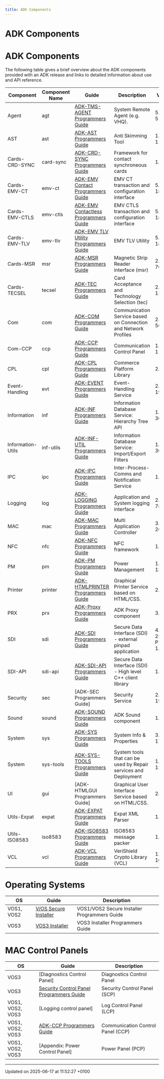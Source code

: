 ```yaml
---
title: ADK Components
---
```


# ADK Components

# ADK Components

The following table gives a brief overview about the ADK components provided with an ADK release and links to detailed information about use and API reference.

| Component         | Component Name | Guide                                                                      | Description                                                     | Version                |
| ----------------- | -------------- | -------------------------------------------------------------------------- | --------------------------------------------------------------- | ---------------------- |
| Agent             | agt            | [ADK-TMS-AGENT Programmers Guide](pg_agt_users_guide.md)                   | System Remote Agent (e.g. VHQ).                                 | 5.1.5.2-5              |
| AST               | ast            | [ADK-AST Programmers Guide](pg_ast_users_guide.md)                         | Anti Skimming Tool                                              | 1.9.3-116              |
| Cards-CRD-SYNC    | card-sync      | [ADK-CRD-SYNC Programmers Guide](pg_crdsync_programmers_guide.md)          | Framework for contact synchroneous cards                        | 1.3.1-2                |
| Cards-EMV-CT      | emv-ct         | [ADK-EMV Contact Programmers Guide](pg_emv_contact_users_guide.md)         | EMV CT transaction and configuration interface                  | 5.2.144-182            |
| Cards-EMV-CTLS    | emv-ctls       | [ADK-EMV Contactless Programmers Guide](pg_emv_contactless_users_guide.md) | EMV CTLS transaction and configuration interface                | 5.2.144-182            |
| Cards-EMV-TLV     | emv-tlv        | [ADK-EMV TLV Utility Programmers Guide](pg_emv_tlv_users_guide.md)         | EMV TLV Utility                                                 | 5.2.144-182            |
| Cards-MSR         | msr            | [ADK-MSR Programmers Guide](pg_msr_programmers_guide.md)                   | Magnetic Strip Reader interface (msr)                           | 2.10.5-76              |
| Cards-TECSEL      | tecsel         | [ADK-TEC Programmers Guide](pg_tec_programmers_guide.md)                   | Card Acceptance and Technology Selection (tec)                  | 2.9.6-129              |
| Com               | com            | [ADK-COM Programmers Guide](pg_com_users_guide.md)                         | Communication Service based on Connection and Network Profiles  | 2.144.0-565            |
| Com-CCP           | ccp            | [ADK-CCP Programmers Guide](pg_ccp_users_guide.md)                         | Communication Control Panel                                     | 1.85.0-111             |
| CPL               | cpl            | [ADK-CPL Programmers Guide](pg_cpl_users_guide.md)                         | Commerce Platform Library                                       | 2.8.4-59               |
| Event-Handling    | evt            | [ADK-EVENT Programmers Guide](pg_evt_users_guide.md)                       | Event-Handling Service                                          | 2.6.18-19              |
| Information       | inf            | [ADK-INF Programmers Guide](pg_inf_users_guide.md)                         | Information Database Service: Hierarchy Tree API                | 1.16.14-30             |
| Information-Utils | inf-utils      | [ADK-INF-UTIL Programmers Guide](pg_inf_util_users_guide.md)               | Information Database Service: Import/Export Filters             | 1.16.14-30             |
| IPC               | ipc            | [ADK-IPC Programmers Guide](pg_ipc_users_guide.md)                         | Inter-Process-Comms and Notification Service                    | 1.31.0-1               |
| Logging           | log            | [ADK-LOGGING Programmers Guide](pg_logging_users_guide.md)                 | Application and System logging interface                        | 2.21.5-78              |
| MAC               | mac            | [ADK-MAC Programmers Guide](pg_mac_users_guide.md)                         | Multi Application Controller                                    | 3.85.21-267            |
| NFC               | nfc            | [ADK-NFC Programmers Guide](pg_nfc_users_guide.md)                         | NFC framework                                                   | 1.21.5-1               |
| PM                | pm             | [ADK-PM Programmers Guide](pg_syspm_users_guide.md)                        | Power Management                                                | 1.44.30-134            |
| Printer           | printer        | [ADK-HTMLPRINTER Programmers Guide](pg_printer_users_guide.md)             | Graphical Printer Service based on HTML/CSS.                    | 2.60.3-1               |
| PRX               | prx            | [ADK-Proxy Programmers Guide](pg_prx_users_guide.md)                       | ADK Proxy component                                             | 3.8.0-1                |
| SDI               | sdi            | [ADK-SDI Programmers Guide](pg_sdi_users_guide.md)                         | Secure Data Interface (SDI) - external pinpad application       | 4.32.1-259-P2PE-1.6.39 |
| SDI-API           | sdi-api        | [ADK-SDI-API Programmers Guide](pg_sdiapi_users_guide.md)                  | Secure Data Interface (SDI) - High level C++ client library     | 1.20.0-1               |
| Security          | sec            | [ADK-SEC Programmers Guide]                                                | Security Service                                                | 2.5.6-195              |
| Sound             | sound          | [ADK-SOUND Programmers Guide](pg_sound_users_guide.md)                     | ADK Sound component                                             | 1.2.9-1                |
| System            | sys            | [ADK-SYS Programmers Guide](pg_sysinfo_users_guide.md)                     | System Info & Properties                                        | 3.106.8-176            |
| System            | sys-tools      | [ADK-SYS-TOOLS Programmers Guide](pg_systools_guide.md)                    | System tools that can be used by Repair services and Deployment | 1.5.2-120              |
| UI                | gui            | [ADK-HTMLGUI Programmers Guide]                                            | Graphical User Interface Service based on HTML/CSS.             | 2.60.3-1               |
| Utils-Expat       | expat          | [ADK-EXPAT Programmers Guide](pg_expat_users_guide.md)                     | Expat XML Parser                                                | 1.1.9-10               |
| Utils-ISO8583     | iso8583        | [ADK-ISO8583 Programmers Guide](pg_iso8583_users_guide.md)                 | ISO8583 message packer                                          | 1.6.1-12               |
| VCL               | vcl            | [ADK-VCL Programmers Guide](pg_vcl_users_guide.md)                         | VeriShield Crypto Library (VCL)                                 | 12.7.6-16              |

# Operating Systems

| OS         | Guide                                           | Description                                  |
| ---------- | ----------------------------------------------- | -------------------------------------------- |
| VOS1, VOS2 | [V/OS Secure Installer](pg_vos_secins_guide.md) | VOS1/VOS2 Secure Installer Programmers Guide |
| VOS3       | [VOS3 Installer](pg_installer.md)               | VOS3 Installer Programmers Guide             |

# MAC Control Panels

| OS               | Guide                                                             | Description                       |
| ---------------- | ----------------------------------------------------------------- | --------------------------------- |
| VOS3             | [Diagnostics Control Panel]                                       | Diagnostics Control Panel         |
| VOS3             | [Security Control Panel Programmers Guide](pg_scp_users_guide.md) | Security Control Panel (SCP)      |
| VOS1, VOS2, VOS3 | [Logging control panel]                                           | Log Control Panel (LCP)           |
| VOS1, VOS2, VOS3 | [ADK-CCP Programmers Guide](pg_ccp_users_guide.md)                | Communication Control Panel (CCP) |
| VOS1, VOS2, VOS3 | [Appendix: Power Control Panel]                                   | Power Panel (PCP)                 |

---

Updated on 2025-06-17 at 11:52:27 +0100
